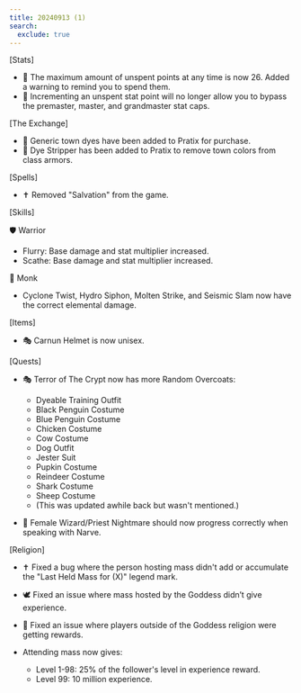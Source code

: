 ```yaml
---
title: 20240913 (1)
search:
  exclude: true
---
```


[Stats]

- 🧮 The maximum amount of unspent points at any time is now 26. Added a warning to remind you to spend them.
- 🚫 Incrementing an unspent stat point will no longer allow you to bypass the premaster, master, and grandmaster stat caps.

[The Exchange]

- 🎨 Generic town dyes have been added to Pratix for purchase.
- 🧴 Dye Stripper has been added to Pratix to remove town colors from class armors.

[Spells]

- ✝️ Removed "Salvation" from the game.

[Skills]

🛡️ Warrior

- Flurry: Base damage and stat multiplier increased.
- Scathe: Base damage and stat multiplier increased.

🥋 Monk

- Cyclone Twist, Hydro Siphon, Molten Strike, and Seismic Slam now have the correct elemental damage.

[Items]

- 🎭 Carnun Helmet is now unisex.

[Quests]

- 🎭 Terror of The Crypt now has more Random Overcoats:
    - Dyeable Training Outfit
    - Black Penguin Costume
    - Blue Penguin Costume
    - Chicken Costume
    - Cow Costume
    - Dog Outfit
    - Jester Suit
    - Pupkin Costume
    - Reindeer Costume
    - Shark Costume
    - Sheep Costume
    - (This was updated awhile back but wasn't mentioned.)

- 🧙 Female Wizard/Priest Nightmare should now progress correctly when speaking with Narve.

[Religion]

- ✝️ Fixed a bug where the person hosting mass didn't add or accumulate the "Last Held Mass for (X)" legend mark.

- 🕊️ Fixed an issue where mass hosted by the Goddess didn’t give experience.

- 🙏 Fixed an issue where players outside of the Goddess religion were getting rewards.

- Attending mass now gives:
    - Level 1-98: 25% of the follower's level in experience reward.
    - Level 99: 10 million experience.
